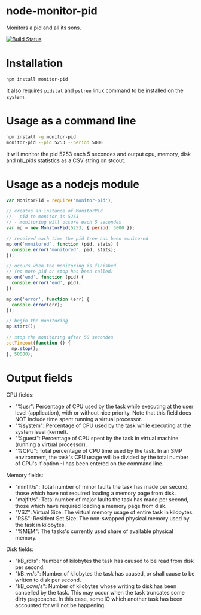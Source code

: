 node-monitor-pid
================

Monitors a pid and all its sons.

[![Build Status](https://travis-ci.org/kerphi/node-monitor-pid.png?branch=master)](https://travis-ci.org/kerphi/node-monitor-pid)

Installation
================

```
npm install monitor-pid
```

It also requires ``pidstat`` and ``pstree`` linux command to be installed on the system. 

Usage as a command line
=======================

```sh
npm install -g monitor-pid
monitor-pid --pid 5253 --period 5000
```

It will monitor the pid 5253 each 5 secondes and output cpu, memory, disk and nb_pids statistics as a CSV string on stdout.

Usage as a nodejs module
========================

```js
var MonitorPid = require('monitor-pid');

// creates an instance of MonitorPid
// - pid to monitor is 5253
// - monitoring will occure each 5 secondes
var mp = new MonitorPid(5253, { period: 5000 });

// received each time the pid tree has been monitored
mp.on('monitored', function (pid, stats) {
  console.error('monitored', pid, stats);
});

// occurs when the monitoring is finished
// (no more pid or stop has been called)
mp.on('end', function (pid) {
  console.error('end', pid);
});

mp.on('error', function (err) {
  console.error(err);
});

// begin the monitoring
mp.start();

// stop the monitoring after 50 secondes
setTimeout(function () {
  mp.stop();
}, 50000);
```

Output fields
=============

CPU fields:

* "%usr": Percentage of CPU used by the task while executing at the user level (application), with or without nice priority. Note that this field does NOT include time spent running a virtual processor.
* "%system": Percentage of CPU used by the task while executing at the system level (kernel).
* "%guest": Percentage of CPU spent by the task in virtual machine (running a virtual processor).
* "%CPU": Total percentage of CPU time used by the task. In an SMP environment, the task's CPU usage will be divided by the total number of CPU's if option -I has been entered on the command line.

Memory fields:

* "minflt/s": Total number of minor faults the task has made per second, those which have not required loading a memory page from disk.
* "majflt/s": Total number of major faults the task has made per second, those which have required loading a memory page from disk.
* "VSZ": Virtual Size: The virtual memory usage of entire task in kilobytes.
* "RSS": Resident Set Size: The non-swapped physical memory used by the task in kilobytes.
* "%MEM": The tasks's currently used share of available physical memory.

Disk fields:

* "kB_rd/s": Number of kilobytes the task has caused to be read from disk per second.
* "kB_wr/s": Number of kilobytes the task has caused, or shall cause to be written to disk per second.
* "kB_ccwr/s": Number of kilobytes whose writing to disk has been cancelled by the task. This may occur when the task truncates some  dirty pagecache. In this case, some IO which another task has been accounted for will not be happening.


